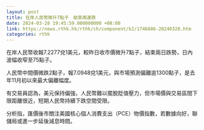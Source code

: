 ```yaml
---
layout: post
title: 在岸人民幣微升7點子　結束兩連跌
date: 2024-03-28 19:45:59.000000000 +08:00
link: https://news.rthk.hk/rthk/ch/component/k2/1746686-20240328.htm
categories: rthk
---
```


在岸人民幣收報7.2277兌1美元，較昨日收市價微升7點子，結束兩日跌勢，日內波幅收窄至75點子。

人民幣中間價微跌2點子，報7.0948兌1美元，與市場預測偏離逾1300點子，是去年11月初以來最大偏離幅度。

有交易員認為，美元保持偏強，人民幣難以擺脫貶值壓力，但市場價與交易區間下限距離很近，短期人民幣持續下跌空間受限。

分析指，匯價後市關注美國核心個人消費支出（PCE）物價指數，若數據向好，聯儲局或進一步延後減息時間。
